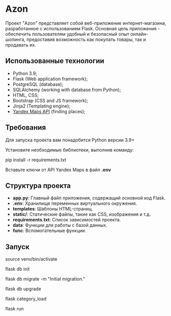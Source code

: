 # Azon

Проект "Azon" представляет собой веб-приложение интернет-магазина, разработанное с использованием Flask. Основная цель 
приложения - обеспечить пользователям удобный и безопасный 
опыт онлайн-шопинга, предоставив возможность как покупать 
товары, так и продавать их.

## Использованные технологии
* Python 3.9;
* Flask (Web application framework);
* PostgreSQL (database);
* SQLAlchemy (working with database from Python);
* HTML, CSS;
* Bootstrap (CSS and JS framework);
* Jinja2 (Templating engine);
* [Yandex Maps API](https://yandex.ru/maps-api/) (finding places);

## Требования

Для запуска проекта вам понадобится Python версии 3.9+ 

Установите необходимые библиотеки, выполнив команду:

pip install -r requirements.txt

Вставьте ключи от API Yandex Maps в файл **.env**


## Структура проекта

- **app.py**: Главный файл приложения, содержащий основной код Flask.
- **.env**: Хранилище переменных виртуального окружения.
- **templates**: Шаблоны HTML-страниц.
- **static/**: Статические файлы, такие как CSS, изображения и т.д.
- **requirements.txt**: Список зависимостей проекта.
- **data**: Функции для работы с базой данных.
- **func**: Вспомогательные функции.


## Запуск
source venv/bin/activate

flask db init

flask db migrate -m "Initial migration."

flask db upgrade

flask category_load

flask run
